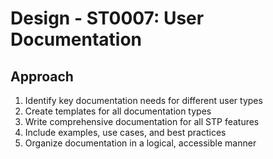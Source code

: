# Design - ST0007: User Documentation

## Approach

1. Identify key documentation needs for different user types
2. Create templates for all documentation types
3. Write comprehensive documentation for all STP features
4. Include examples, use cases, and best practices
5. Organize documentation in a logical, accessible manner

